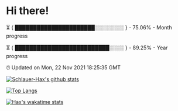 # Hi there!

⏳ { ██████████████████████░░░░░░░░ } - 75.06% - Month progress

⏳ { ██████████████████████████░░░░ } - 89.25% - Year progress

⏰ Updated on Mon, 22 Nov 2021 18:25:35 GMT


[![Schlauer-Hax's github stats](https://github-readme-stats.vercel.app/api?username=Schlauer-Hax&show_icons=true&theme=dark&count_private=true)](https://github.com/Schlauer-Hax)


[![Top Langs](https://github-readme-stats.vercel.app/api/top-langs/?username=Schlauer-Hax&layout=compact&theme=dark)](https://github.com/Schlauer-Hax?tab=repositories)


[![Hax's wakatime stats](https://github-readme-stats.vercel.app/api/wakatime?username=Hax&theme=dark)](https://wakatime.com/@Hax)

